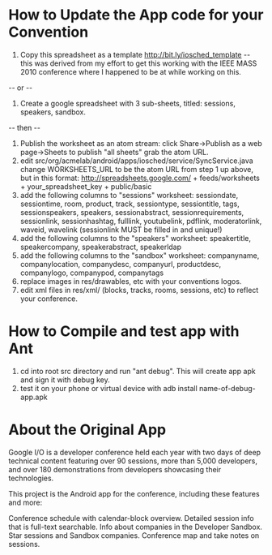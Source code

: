 How to Update the App code for your Convention
===============================================

1. Copy this spreadsheet as a template http://bit.ly/iosched_template -- this was derived from my effort to get this working with the IEEE MASS 2010 conference where I happened to be at while working on this.

-- or --

1. Create a google spreadsheet with 3 sub-sheets, titled: sessions, speakers, sandbox.

-- then --
 
1. Publish the worksheet as an atom stream: 
	click Share->Publish as a web page->Sheets to publish "all sheets"
	grab the atom URL.
1. edit src/org/acmelab/android/apps/iosched/service/SyncService.java 
	change WORKSHEETS_URL to be the atom URL from step 1 up above, but in this format:
	http://spreadsheets.google.com/ + feeds/worksheets + your_spreadsheet_key + public/basic
1. add the following columns to "sessions" worksheet: 
	sessiondate, sessiontime, room, product, track, sessiontype, sessiontitle, tags, sessionspeakers, speakers, sessionabstract, sessionrequirements, sessionlink, sessionhashtag, fulllink, youtubelink, pdflink, moderatorlink, waveid, wavelink
	(sessionlink MUST be filled in and unique!)
1. add the following columns to the "speakers" worksheet: 
	speakertitle, speakercompany, speakerabstract, speakerldap
1. add the following columns to the "sandbox" worksheet: 
	companyname, companylocation, companydesc, companyurl, productdesc, companylogo, companypod, companytags
1. replace images in res/drawables, etc with your conventions logos.
1. edit xml files in res/xml/ (blocks, tracks, rooms, sessions, etc) to reflect your conference. 


How to Compile and test app with Ant
===============================
1. cd into root src directory and run "ant debug".  This will create app apk and sign it with debug key.
1. test it on your phone or virtual device with adb install name-of-debug-app.apk


About the Original App
=========================
Google I/O is a developer conference held each year with two days of deep technical content featuring over 90 sessions, more than 5,000 developers, and over 180 demonstrations from developers showcasing their technologies.

This project is the Android app for the conference, including these features and more:

Conference schedule with calendar-block overview.
Detailed session info that is full-text searchable.
Info about companies in the Developer Sandbox.
Star sessions and Sandbox companies.
Conference map and take notes on sessions.
